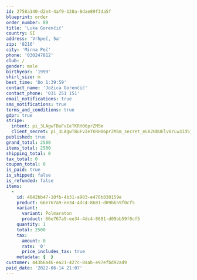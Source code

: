 ```yaml
---
id: 2758a140-d2e4-4af9-b28a-8dae89f3da5f
blueprint: order
order_number: 89
title: 'Luka Gorenčič'
country: SI
address: 'Vrhpeč, 5a'
zip: '8216'
city: 'Mirna Peč'
phone: '030247812'
club: /
gender: male
birthyear: '1999'
shirt_size: m
best_time: 'Do 1:39:59'
contact_name: 'Jožica Gorenčič'
contact_phone: '031 251 151'
email_notifications: true
sms_notifications: true
terms_and_conditions: true
gdpr: true
stripe:
  intent: pi_3LAgwTBuFvIeTKRH06prZM5m
  client_secret: pi_3LAgwTBuFvIeTKRH06prZM5m_secret_eLK2NbUElv0rLw3Id5jGslvqY
published: true
grand_total: 2500
items_total: 2500
shipping_total: 0
tax_total: 0
coupon_total: 0
is_paid: true
is_shipped: false
is_refunded: false
items:
  -
    id: 4842bb47-10fb-4b31-a983-e478b830159e
    product: 66e767a9-ee34-4dc4-8681-d09bb59f0cf5
    variant:
      variant: Polmaraton
      product: 66e767a9-ee34-4dc4-8681-d09bb59f0cf5
    quantity: 1
    total: 2500
    tax:
      amount: 0
      rate: '0'
      price_includes_tax: true
    metadata: {  }
customer: 443b6a46-ea21-427c-8aab-e97efbd92ad9
paid_date: '2022-06-14 21:07'
---
```

